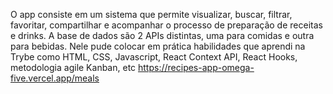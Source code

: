 O app consiste em um sistema que permite visualizar, buscar, filtrar, favoritar, compartilhar e acompanhar o processo de preparação de receitas e drinks. A base de dados são 2 APIs distintas, uma para comidas e outra para bebidas.
Nele pude colocar em prática habilidades que aprendi na Trybe como HTML, CSS, Javascript, React Context API, React Hooks, metodologia agile Kanban, etc
https://recipes-app-omega-five.vercel.app/meals
